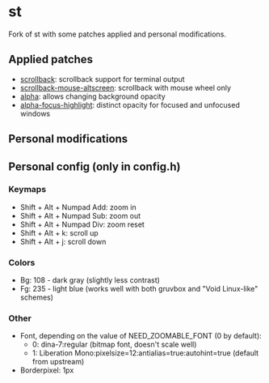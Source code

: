 # st

Fork of st with some patches applied and personal modifications.

## Applied patches

* [scrollback](https://st.suckless.org/patches/scrollback/): scrollback support for terminal output
* [scrollback-mouse-altscreen](https://st.suckless.org/patches/scrollback/): scrollback with mouse wheel only
* [alpha](https://st.suckless.org/patches/alpha/): allows changing background opacity
* [alpha-focus-highlight](https://st.suckless.org/patches/alpha_focus_highlight/): distinct opacity for focused and unfocused windows

## Personal modifications



## Personal config (only in config.h)

### Keymaps

* Shift + Alt + Numpad Add: zoom in
* Shift + Alt + Numpad Sub: zoom out
* Shift + Alt + Numpad Div: zoom reset
* Shift + Alt + k: scroll up
* Shift + Alt + j: scroll down

### Colors

* Bg: 108 - dark gray (slightly less contrast)
* Fg: 235 - light blue (works well with both gruvbox and "Void Linux-like" schemes)

### Other

* Font, depending on the value of NEED\_ZOOMABLE\_FONT (0 by default):
  * 0: dina-7:regular (bitmap font, doesn't scale well)
  * 1: Liberation Mono:pixelsize=12:antialias=true:autohint=true (default from upstream)
* Borderpixel: 1px

